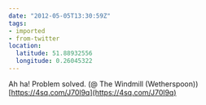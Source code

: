 ```yaml
---
date: "2012-05-05T13:30:59Z"
tags:
- imported
- from-twitter
location:
  latitude: 51.88932556
  longitude: 0.26045322
---
```

Ah ha\! Problem solved. \(@ The Windmill \(Wetherspoon\)\) [https://4sq.com/J70l9q](https://4sq.com/J70l9q)
